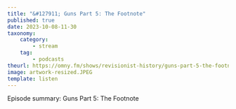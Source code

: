 ```yaml
---
title: "&#127911; Guns Part 5: The Footnote"
published: true
date: 2023-10-08-11-30
taxonomy:
    category:
        - stream
    tag:
        - podcasts
theurl: https://omny.fm/shows/revisionist-history/guns-part-5-the-footnote
image: artwork-resized.JPEG
template: listen
---
```


Episode summary: Guns Part 5: The Footnote
